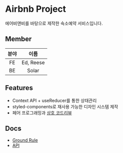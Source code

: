 # Airbnb Project

에어비앤비를 바탕으로 제작한 숙소예약 서비스입니다.

## Member

| 분야 |   이름    |
| :--: | :-------: |
|  FE  | Ed, Reese |
|  BE  |   Solar   |

## Features

- Context API + useReducer를 통한 상태관리
- styled-components로 재사용 가능한 디자인 시스템 제작
- 페어 프로그래밍과 [상호 코드리뷰](https://github.com/codesquad-member-2020/airbnb-09/pull/57)

## Docs 

- [Ground Rule](https://github.com/codesquad-member-2020/airbnb-09/wiki/%EA%B7%B8%EB%9D%BC%EC%9A%B4%EB%93%9C-%EB%A3%B0)
- [API](https://github.com/codesquad-member-2020/airbnb-09/wiki/REQUEST-&-RESPONSE-API)
